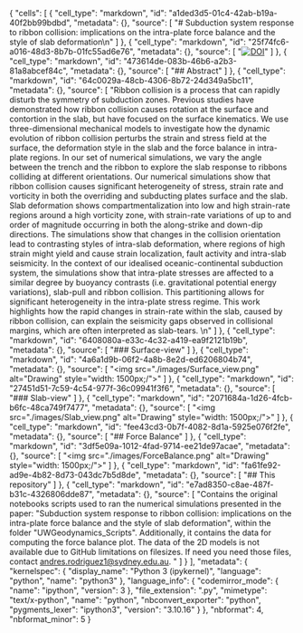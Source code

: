 {
 "cells": [
  {
   "cell_type": "markdown",
   "id": "a1ded3d5-01c4-42ab-b19a-40f2bb99bdbd",
   "metadata": {},
   "source": [
    "# Subduction system response to ribbon collision: implications on the intra-plate force balance and the style of slab deformation\n"
   ]
  },
  {
   "cell_type": "markdown",
   "id": "25f74fc6-a016-48d3-8b7b-01fc55ad6e76",
   "metadata": {},
   "source": [
    "[![DOI](https://zenodo.org/badge/160595955.svg)](https://zenodo.org/badge/latestdoi/160595955)"
   ]
  },
  {
   "cell_type": "markdown",
   "id": "473614de-083b-46b6-a2b3-81a8abcef84c",
   "metadata": {},
   "source": [
    "## Abstract"
   ]
  },
  {
   "cell_type": "markdown",
   "id": "64c0029a-48cb-4306-8b72-24d349a5bc11",
   "metadata": {},
   "source": [
    "Ribbon collision is a process that can rapidly disturb the symmetry of subduction zones. Previous studies have demonstrated how ribbon collision causes rotation at the surface and contortion in the slab, but have focused on the surface kinematics. We use three-dimensional mechanical models to investigate how the dynamic evolution of ribbon collision perturbs the strain and stress field at the surface, the deformation style in the slab and the force balance in intra-plate regions. In our set of numerical simulations, we vary the angle between the trench and the ribbon to explore the slab response to ribbons colliding at different orientations. Our numerical simulations show that ribbon collision causes significant heterogeneity of stress, strain rate and vorticity in both the overriding and subducting plates surface and the slab. Slab deformation shows compartmentalization into low and high strain-rate regions around a high vorticity zone, with strain-rate variations of up to and order of magnitude occurring in both the along-strike and down-dip directions. The simulations show that changes in the collision orientation lead to contrasting styles of intra-slab deformation, where regions of high strain might yield and cause strain localization, fault activity and intra-slab seismicity. In the context of our idealised oceanic-continental subduction system, the simulations show that intra-plate stresses are affected to a similar degree by buoyancy contrasts (i.e. gravitational potential energy variations), slab-pull and ribbon collision. This partitioning allows for significant heterogeneity in the intra-plate stress regime. This work highlights how the rapid changes in strain-rate within the slab, caused by ribbon collision, can explain the seismicity gaps observed in collisional margins, which are often interpreted as slab-tears. \n"
   ]
  },
  {
   "cell_type": "markdown",
   "id": "6408080a-e33c-4c32-a419-ea9f2121b19b",
   "metadata": {},
   "source": [
    "### Surface-view"
   ]
  },
  {
   "cell_type": "markdown",
   "id": "4a6a1d9b-06f2-4a8b-8e2d-ed6206804b74",
   "metadata": {},
   "source": [
    "<img src=\"./images/Surface_view.png\" alt=\"Drawing\" style=\"width: 1500px;/\">"
   ]
  },
  {
   "cell_type": "markdown",
   "id": "27451d51-7c59-4c54-977f-36c09941f3f6",
   "metadata": {},
   "source": [
    "### Slab-view"
   ]
  },
  {
   "cell_type": "markdown",
   "id": "2071684a-1d26-4fcb-b6fc-48ca749f7477",
   "metadata": {},
   "source": [
    "<img src=\"./images/Slab_view.png\" alt=\"Drawing\" style=\"width: 1500px;/\">"
   ]
  },
  {
   "cell_type": "markdown",
   "id": "fee43cd3-0b7f-4082-8d1a-5925e076f2fe",
   "metadata": {},
   "source": [
    "## Force Balance"
   ]
  },
  {
   "cell_type": "markdown",
   "id": "3df5e09a-1012-4fad-9714-ee21de97acae",
   "metadata": {},
   "source": [
    "<img src=\"./images/ForceBalance.png\" alt=\"Drawing\" style=\"width: 1500px;/\">"
   ]
  },
  {
   "cell_type": "markdown",
   "id": "fa61fe92-ad9e-4b82-8d73-043dc7b5d8de",
   "metadata": {},
   "source": [
    "## This repository"
   ]
  },
  {
   "cell_type": "markdown",
   "id": "e7ad8350-c8ae-487f-b31c-4326806dde87",
   "metadata": {},
   "source": [
    "Contains the original notebooks  scripts used to ran the numerical simulations presented in the paper: \"Subduction system response to ribbon collision: implications on the intra-plate force balance and the style of slab deformation\", within the folder \"UWGeodynamics_Scripts\". Additionally, it contains the data for computing the force balance plot. The data of the 2D models is not available due to GitHub limitations on filesizes. If need you need those files, contact andres.rodriguez1@sydney.edu.au. "
   ]
  }
 ],
 "metadata": {
  "kernelspec": {
   "display_name": "Python 3 (ipykernel)",
   "language": "python",
   "name": "python3"
  },
  "language_info": {
   "codemirror_mode": {
    "name": "ipython",
    "version": 3
   },
   "file_extension": ".py",
   "mimetype": "text/x-python",
   "name": "python",
   "nbconvert_exporter": "python",
   "pygments_lexer": "ipython3",
   "version": "3.10.16"
  }
 },
 "nbformat": 4,
 "nbformat_minor": 5
}
